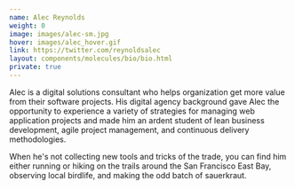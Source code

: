 ```yaml
---
name: Alec Reynolds
weight: 0
image: images/alec-sm.jpg
hover: images/alec_hover.gif
link: https://twitter.com/reynoldsalec
layout: components/molecules/bio/bio.html
private: true
---
```

Alec is a digital solutions consultant who helps organization get more value from their software projects. His digital agency background gave Alec the opportunity to experience a variety of strategies for managing web application projects and made him an ardent student of lean business development, agile project management, and continuous delivery methodologies.

When he's not collecting new tools and tricks of the trade, you can find him either running or hiking on the trails around the San Francisco East Bay, observing local birdlife, and making the odd batch of sauerkraut.
